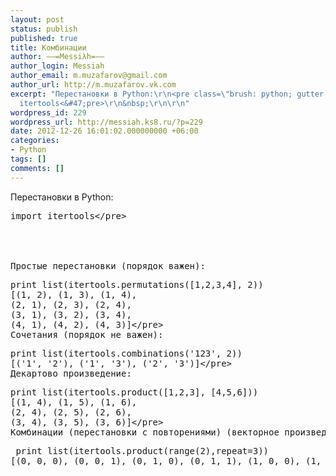 ```yaml
---
layout: post
status: publish
published: true
title: Комбинации
author: ––=Messiλh=––
author_login: Messiah
author_email: m.muzafarov@gmail.com
author_url: http://m.muzafarov.vk.com
excerpt: "Перестановки в Python:\r\n<pre class=\"brush: python; gutter: false\">import
  itertools<&#47;pre>\r\n&nbsp;\r\n\r\n"
wordpress_id: 229
wordpress_url: http://messiah.ks8.ru/?p=229
date: 2012-12-26 16:01:02.000000000 +06:00
categories:
- Python
tags: []
comments: []
---
```

Перестановки в Python:
<pre class="brush: python; gutter: false">import itertools<&#47;pre>
&nbsp;

<a id="more"></a><a id="more-229"></a>

Простые перестановки (порядок важен):
<pre class="brush: python; gutter: false">print list(itertools.permutations([1,2,3,4], 2))
[(1, 2), (1, 3), (1, 4),
(2, 1), (2, 3), (2, 4),
(3, 1), (3, 2), (3, 4),
(4, 1), (4, 2), (4, 3)]<&#47;pre>
Сочетания (порядок не важен):
<pre class="brush: python; gutter: false">print list(itertools.combinations(&#039;123&#039;, 2))
[(&#039;1&#039;, &#039;2&#039;), (&#039;1&#039;, &#039;3&#039;), (&#039;2&#039;, &#039;3&#039;)]<&#47;pre>
Декартово произведение:
<pre class="brush: python; gutter: false">print list(itertools.product([1,2,3], [4,5,6]))
[(1, 4), (1, 5), (1, 6),
(2, 4), (2, 5), (2, 6),
(3, 4), (3, 5), (3, 6)]<&#47;pre>
Комбинации (перестановки с повторениями) (векторное произведение на себя):
<pre class="brush: python; gutter: false"> print list(itertools.product(range(2),repeat=3))
[(0, 0, 0), (0, 0, 1), (0, 1, 0), (0, 1, 1), (1, 0, 0), (1, 0, 1), (1, 1, 0), (1, 1, 1)]<&#47;pre>
